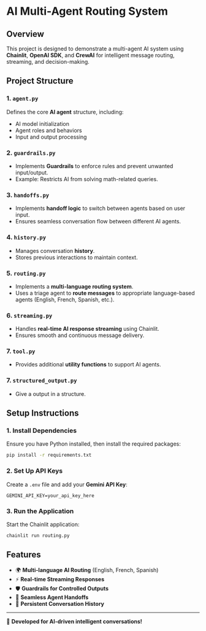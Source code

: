 # AI Multi-Agent Routing System

## Overview

This project is designed to demonstrate a multi-agent AI system using **Chainlit**, **OpenAI SDK**, and **CrewAI** for intelligent message routing, streaming, and decision-making.

## Project Structure

### 1. `agent.py`

Defines the core **AI agent** structure, including:

- AI model initialization
- Agent roles and behaviors
- Input and output processing

### 2. `guardrails.py`

- Implements **Guardrails** to enforce rules and prevent unwanted input/output.
- Example: Restricts AI from solving math-related queries.

### 3. `handoffs.py`

- Implements **handoff logic** to switch between agents based on user input.
- Ensures seamless conversation flow between different AI agents.

### 4. `history.py`

- Manages conversation **history**.
- Stores previous interactions to maintain context.

### 5. `routing.py`

- Implements a **multi-language routing system**.
- Uses a triage agent to **route messages** to appropriate language-based agents (English, French, Spanish, etc.).

### 6. `streaming.py`

- Handles **real-time AI response streaming** using Chainlit.
- Ensures smooth and continuous message delivery.

### 7. `tool.py`

- Provides additional **utility functions** to support AI agents.

### 7. `structured_output.py`

- Give a output in a structure.

## Setup Instructions

### 1. Install Dependencies

Ensure you have Python installed, then install the required packages:

```bash
pip install -r requirements.txt
```

### 2. Set Up API Keys

Create a `.env` file and add your **Gemini API Key**:

```env
GEMINI_API_KEY=your_api_key_here
```

### 3. Run the Application

Start the Chainlit application:

```bash
chainlit run routing.py
```

## Features

- 🌍 **Multi-language AI Routing** (English, French, Spanish)
- ⚡ **Real-time Streaming Responses**
- 🛡️ **Guardrails for Controlled Outputs**
- 🔀 **Seamless Agent Handoffs**
- 📜 **Persistent Conversation History**

---

🚀 **Developed for AI-driven intelligent conversations!**

